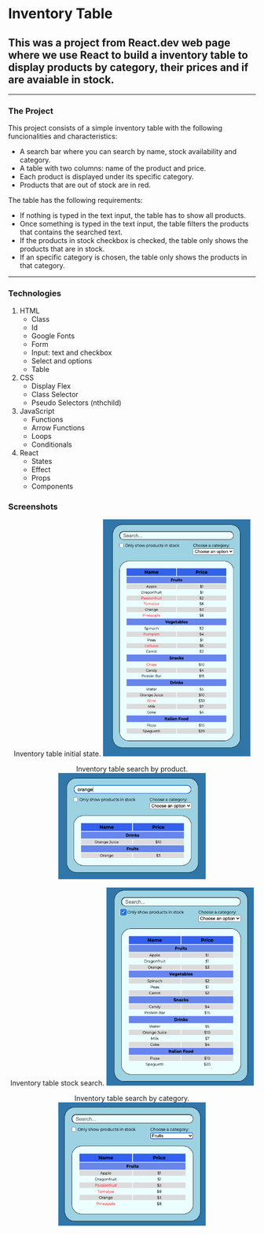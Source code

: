 <h1>Inventory Table</h1>
<h2>
This was a project  from React.dev web page where we use React to build a inventory table to display products by category, their prices and if are avaiable in stock.
</h2>

<hr>

<h3>The Project</h3>
<p>
This project consists of a simple inventory table with the following funcionalities and characteristics:
</p>
<ul>
  <li>
    A search bar where you can search by name, stock availability and category.
  </li>
  <li>
    A table with two columns: name of the product and price.
  </li>
  <li>
    Each product is displayed under its specific category.
  </li>
  <li>
    Products that are out of stock are in red.
  </li>

 </ul>

 <p>
  The table has the following requirements:
</p>
<ul>
  <li>
    If nothing is typed in the text input, the table has to show all products.
  </li>
  <li>
    Once something is typed in the text input, the table filters the products that contains the searched text.
  </li>
  <li>
    If the products in stock checkbox is checked, the table only shows the products that are in stock.
  </li>
  <li>
    If an specific category is chosen, the table only shows the products in that category.
  </li>
 </ul>
<hr>

<h3>Technologies</h3>

<ol>
  <li>
  HTML
    <ul>
      <li>Class</li>
      <li>Id</li>
      <li>Google Fonts</li>
      <li>Form</li>
      <li>Input: text and checkbox</li>
      <li>Select and options</li>
      <li>Table</li>
    </ul>
  </li>

  <li>
  CSS
    <ul>
      <li>Display Flex</li>
      <li>Class Selector</li>
      <li>Pseudo Selectors (nthchild)</li>
    </ul>
  </li>

  <li>
  JavaScript
    <ul>
      <li>Functions</li>
      <li>Arrow Functions</li>
      <li>Loops</li>
      <li>Conditionals</li>
    </ul>
  </li>

  <li>
  React
    <ul>
      <li>States</li>
      <li>Effect</li>
      <li>Props</li>
      <li>Components</li>
    </ul>
  </li>
</ol>

<h3>Screenshots</h3>

<p align="center">
  <caption>Inventory table initial state.</caption>
  <img alt="Inventory table initial state" src="./public/inventoryTable.png" width="300">
</p>

<p align="center">
  <caption>Inventory table search by product.</caption>
  <img alt="Inventory table search by product." src="./public/nameSearch.png" width="300">
</p>

<p align="center">
  <caption>Inventory table stock search.</caption>
  <img alt="Inventory table stock search." src="./public/onStock.png" width="300">
</p>

<p align="center">
  <caption>Inventory table search by category.</caption>
  <img alt="Inventory table search by category." src="./public/categorySearch.png" width="300">
</p>
